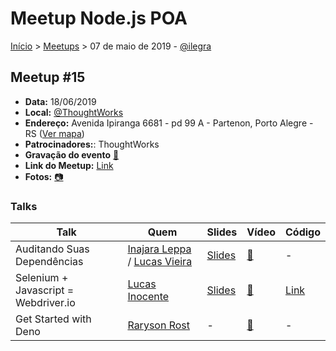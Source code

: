 Meetup Node.js POA
======

[Início](../README.md) > [Meetups](../README.md) > 07 de maio de 2019 - [@ilegra](https://www.ilegra.com)

## Meetup #15

* **Data:** 18/06/2019
* **Local:** [@ThoughtWorks](https://www.thoughtworks.com)
* **Endereço:** Avenida Ipiranga 6681 - pd 99 A - Partenon, Porto Alegre - RS ([Ver mapa](https://goo.gl/maps/b7GLngPKHfd9i6EC6))
* **Patrocinadores:**: ThoughtWorks
* **Gravação do evento** [:vhs:](https://youtu.be/ElKR3v7_QWE)
* **Link do Meetup:** [Link](https://www.meetup.com/pt-BR/Node-js-Porto-Alegre-Meetup/events/261322496)
* **Fotos:** [:camera:](https://www.meetup.com/pt-BR/Node-js-Porto-Alegre-Meetup/photos/all_photos/?photoAlbumId=30109919)

### Talks

| Talk | Quem | Slides | Vídeo | Código |
| - | - | - | - | - |
| Auditando Suas Dependências | [Inajara Leppa](https://twitter.com/inajara_) / [Lucas Vieira](https://twitter.com/newlucasfevi) | [Slides](./files/15/npm-audit.pdf) | [:vhs:](https://youtu.be/ElKR3v7_QWE?t=658) | - |
| Selenium + Javascript = Webdriver.io | [Lucas Inocente](https://twitter.com/lucas_inocente) | [Slides](https://docs.google.com/presentation/d/12biAgzLUlZPtlq_QAczLxdO51lQhCVQNxyPufXurRS0) | [:vhs:](https://youtu.be/ElKR3v7_QWE?t=2576) | [Link](https://github.com/lucasinocente/webdriverio-test) | 
| Get Started with Deno | [Raryson Rost](https://twitter.com/raryshow) | - | [:vhs:](https://youtu.be/ElKR3v7_QWE?t=4457) | - |